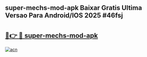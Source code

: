 ## super-mechs-mod-apk Baixar Gratis Ultima Versao Para Android/IOS 2025 #46fsj

# <h2><a href="https://ainizakaria.my?title=super-mechs-mod-apk&ref=20M">🔗👉 🔴 super-mechs-mod-apk</a></h2>

[![acn](https://github.com/user-attachments/assets/0f9c940e-d8b0-45ae-aac7-cd30a18b3e1c)](https://ainizakaria.my?title=super-mechs-mod-apk&ref=20M)


